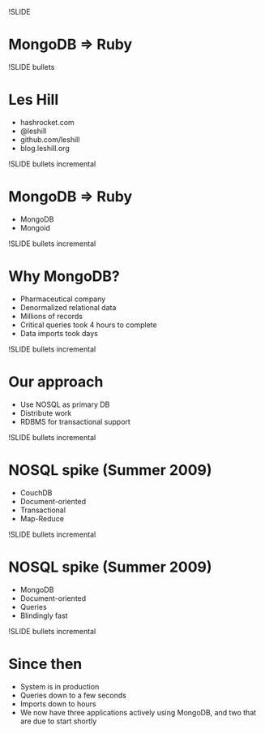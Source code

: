 !SLIDE

# MongoDB => Ruby

!SLIDE bullets

# Les Hill

* hashrocket.com
* @leshill
* github.com/leshill
* blog.leshill.org

!SLIDE bullets incremental

# MongoDB => Ruby

* MongoDB
* Mongoid

!SLIDE bullets incremental

# Why MongoDB?

* Pharmaceutical company
* Denormalized relational data
* Millions of records
* Critical queries took 4 hours to complete
* Data imports took days

!SLIDE bullets incremental

# Our approach

* Use NOSQL as primary DB
* Distribute work
* RDBMS for transactional support

!SLIDE bullets incremental

# NOSQL spike (Summer 2009)

* CouchDB
* Document-oriented
* Transactional
* Map-Reduce

!SLIDE bullets incremental

# NOSQL spike (Summer 2009)

* MongoDB
* Document-oriented
* Queries
* Blindingly fast

!SLIDE bullets incremental

# Since then

* System is in production
* Queries down to a few seconds
* Imports down to hours
* We now have three applications actively using MongoDB, and two that are due to start shortly

